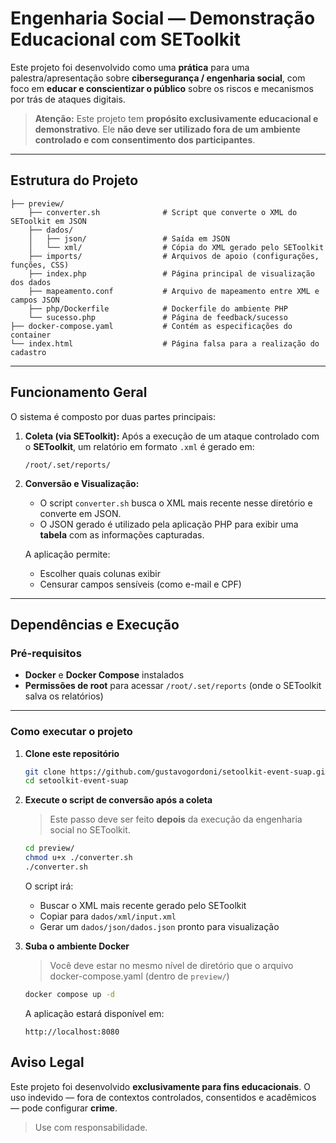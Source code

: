 # Engenharia Social — Demonstração Educacional com SEToolkit

Este projeto foi desenvolvido como uma **prática** para uma palestra/apresentação sobre **cibersegurança / engenharia social**, com foco em **educar e conscientizar o público** sobre os riscos e mecanismos por trás de ataques digitais.
> **Atenção:**
> Este projeto tem **propósito exclusivamente educacional e demonstrativo**.
> Ele **não deve ser utilizado fora de um ambiente controlado e com consentimento dos participantes**.

---

## Estrutura do Projeto

```
├── preview/
    ├── converter.sh              # Script que converte o XML do SEToolkit em JSON
    ├── dados/
    │   ├── json/                 # Saída em JSON
    │   └── xml/                  # Cópia do XML gerado pelo SEToolkit
    ├── imports/                  # Arquivos de apoio (configurações, funções, CSS)
    ├── index.php                 # Página principal de visualização dos dados
    ├── mapeamento.conf           # Arquivo de mapeamento entre XML e campos JSON
    ├── php/Dockerfile            # Dockerfile do ambiente PHP
    └── sucesso.php               # Página de feedback/sucesso
├── docker-compose.yaml           # Contém as especificações do container
└── index.html                    # Página falsa para a realização do cadastro

```

---

## Funcionamento Geral

O sistema é composto por duas partes principais:

1. **Coleta (via SEToolkit):**
   Após a execução de um ataque controlado com o **SEToolkit**, um relatório em formato `.xml` é gerado em:

   ```
   /root/.set/reports/
   ```

2. **Conversão e Visualização:**

   * O script `converter.sh` busca o XML mais recente nesse diretório e converte em JSON.
   * O JSON gerado é utilizado pela aplicação PHP para exibir uma **tabela** com as informações capturadas.

   A aplicação permite:

   * Escolher quais colunas exibir
   * Censurar campos sensíveis (como e-mail e CPF)

---

## Dependências e Execução

### Pré-requisitos

* **Docker** e **Docker Compose** instalados
* **Permissões de root** para acessar `/root/.set/reports` (onde o SEToolkit salva os relatórios)

---

### Como executar o projeto

1. **Clone este repositório**

   ```bash
   git clone https://github.com/gustavogordoni/setoolkit-event-suap.git
   cd setoolkit-event-suap
   ```

2. **Execute o script de conversão após a coleta**

   > Este passo deve ser feito **depois** da execução da engenharia social no SEToolkit.

   ```bash
   cd preview/
   chmod u+x ./converter.sh   
   ./converter.sh
   ```

   O script irá:

   * Buscar o XML mais recente gerado pelo SEToolkit
   * Copiar para `dados/xml/input.xml`
   * Gerar um `dados/json/dados.json` pronto para visualização

3. **Suba o ambiente Docker**
   
    > Você deve estar no mesmo nível de diretório que o arquivo docker-compose.yaml (dentro de `preview/`)
    
   ```bash
   docker compose up -d 
   ```

   A aplicação estará disponível em:

   ```
   http://localhost:8080
   ```

## Aviso Legal

Este projeto foi desenvolvido **exclusivamente para fins educacionais**.
O uso indevido — fora de contextos controlados, consentidos e acadêmicos — pode configurar **crime**.

> Use com responsabilidade.
